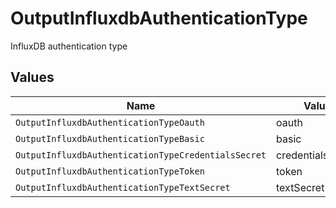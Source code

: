 # OutputInfluxdbAuthenticationType

InfluxDB authentication type


## Values

| Name                                                | Value                                               |
| --------------------------------------------------- | --------------------------------------------------- |
| `OutputInfluxdbAuthenticationTypeOauth`             | oauth                                               |
| `OutputInfluxdbAuthenticationTypeBasic`             | basic                                               |
| `OutputInfluxdbAuthenticationTypeCredentialsSecret` | credentialsSecret                                   |
| `OutputInfluxdbAuthenticationTypeToken`             | token                                               |
| `OutputInfluxdbAuthenticationTypeTextSecret`        | textSecret                                          |